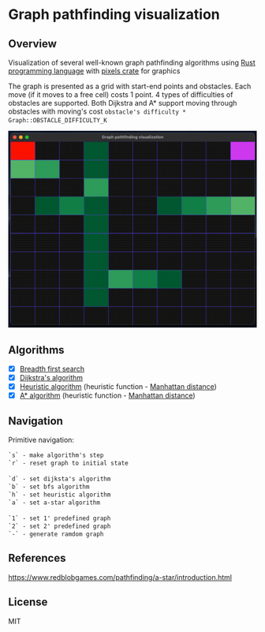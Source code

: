 # Graph pathfinding visualization

## Overview
Visualization of several well-known graph pathfinding algorithms using [Rust programming language](https://www.rust-lang.org) with [pixels crate](https://github.com/parasyte/pixels) for graphics

The graph is presented as a grid with start-end points and obstacles. Each move (if it moves to a free cell) costs 1 point. 4 types of difficulties of obstacles are supported. Both Dijkstra and A* support moving through obstacles with moving's cost `obstacle's difficulty * Graph::OBSTACLE_DIFFICULTY_K`

<img src="https://github.com/Cheshulko/Graph-pathfinding-visualization-rs/blob/main/assets/pre1/dijkstra-pre1.gif" width="700">

## Algorithms
- [x] [Breadth first search](https://en.wikipedia.org/wiki/Breadth-first_search)
- [x] [Dijkstra's algorithm](https://en.wikipedia.org/wiki/Dijkstra%27s_algorithm)
- [x] [Heuristic algorithm](https://en.wikipedia.org/wiki/Admissible_heuristic) (heuristic function - [Manhattan distance](https://en.wikipedia.org/wiki/Taxicab_geometry))
- [x] [A* algorithm](https://en.wikipedia.org/wiki/A*_search_algorithm) (heuristic function - [Manhattan distance](https://en.wikipedia.org/wiki/Taxicab_geometry))

## Navigation
Primitive navigation:
```
`s` - make algorithm's step
`r` - reset graph to initial state

`d` - set dijksta's algorithm
`b` - set bfs algorithm
`h` - set heuristic algorithm
`a` - set a-star algorithm

`1` - set 1' predefined graph
`2` - set 2' predefined graph
`-` - generate ramdom graph
```

## References
https://www.redblobgames.com/pathfinding/a-star/introduction.html

## License
MIT  
